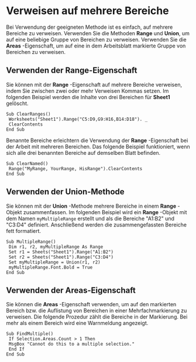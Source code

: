 
# Verweisen auf mehrere Bereiche

Bei Verwendung der geeigneten Methode ist es einfach, auf mehrere Bereiche zu verweisen. Verwenden Sie die Methoden  **Range** und **Union**, um auf eine beliebige Gruppe von Bereichen zu verweisen. Verwenden Sie die **Areas** -Eigenschaft, um auf eine in dem Arbeitsblatt markierte Gruppe von Bereichen zu verweisen.


## Verwenden der Range-Eigenschaft

Sie können mit der  **Range** -Eigenschaft auf mehrere Bereiche verweisen, indem Sie zwischen zwei oder mehr Verweisen Kommas setzen. Im folgenden Beispiel werden die Inhalte von drei Bereichen für **Sheet1** gelöscht.


```
Sub ClearRanges() 
 Worksheets("Sheet1").Range("C5:D9,G9:H16,B14:D18"). _ 
 ClearContents 
End Sub
```

Benannte Bereiche erleichtern die Verwendung der  **Range** -Eigenschaft bei der Arbeit mit mehreren Bereichen. Das folgende Beispiel funktioniert, wenn sich alle drei benannten Bereiche auf demselben Blatt befinden.




```
Sub ClearNamed() 
 Range("MyRange, YourRange, HisRange").ClearContents 
End Sub
```


## Verwenden der Union-Methode

Sie können mit der  **Union** -Methode mehrere Bereiche in einem **Range** -Objekt zusammenfassen. Im folgenden Beispiel wird ein **Range** -Objekt mit dem Namen `myMultipleRange` erstellt und als die Bereiche "A1:B2" und "C3:D4" definiert. Anschließend werden die zusammengefassten Bereiche fett formatiert.


```
Sub MultipleRange() 
 Dim r1, r2, myMultipleRange As Range 
 Set r1 = Sheets("Sheet1").Range("A1:B2") 
 Set r2 = Sheets("Sheet1").Range("C3:D4") 
 Set myMultipleRange = Union(r1, r2) 
 myMultipleRange.Font.Bold = True 
End Sub
```


## Verwenden der Areas-Eigenschaft

Sie können die  **Areas** -Eigenschaft verwenden, um auf den markierten Bereich bzw. die Auflistung von Bereichen in einer Mehrfachmarkierung zu verweisen. Die folgende Prozedur zählt die Bereiche in der Markierung. Bei mehr als einem Bereich wird eine Warnmeldung angezeigt.


```
Sub FindMultiple() 
 If Selection.Areas.Count > 1 Then 
 MsgBox "Cannot do this to a multiple selection." 
 End If 
End Sub
```

